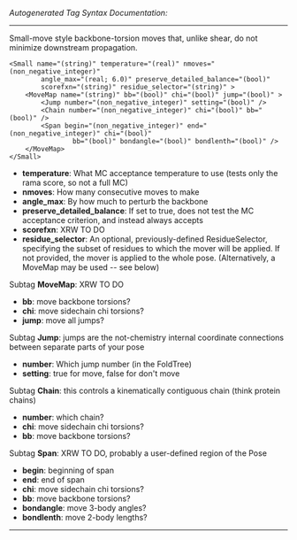_Autogenerated Tag Syntax Documentation:_

---
Small-move style backbone-torsion moves that, unlike shear, do not minimize downstream propagation.

```
<Small name="(string)" temperature="(real)" nmoves="(non_negative_integer)"
        angle_max="(real; 6.0)" preserve_detailed_balance="(bool)"
        scorefxn="(string)" residue_selector="(string)" >
    <MoveMap name="(string)" bb="(bool)" chi="(bool)" jump="(bool)" >
        <Jump number="(non_negative_integer)" setting="(bool)" />
        <Chain number="(non_negative_integer)" chi="(bool)" bb="(bool)" />
        <Span begin="(non_negative_integer)" end="(non_negative_integer)" chi="(bool)"
                bb="(bool)" bondangle="(bool)" bondlenth="(bool)" />
    </MoveMap>
</Small>
```

-   **temperature**: What MC acceptance temperature to use (tests only the rama score, so not a full MC)
-   **nmoves**: How many consecutive moves to make
-   **angle_max**: By how much to perturb the backbone
-   **preserve_detailed_balance**: If set to true, does not test the MC acceptance criterion, and instead always accepts
-   **scorefxn**: XRW TO DO
-   **residue_selector**: An optional, previously-defined ResidueSelector, specifying the subset of residues to which the mover will be applied. If not provided, the mover is applied to the whole pose. (Alternatively, a MoveMap may be used -- see below)


Subtag **MoveMap**:   XRW TO DO

-   **bb**: move backbone torsions?
-   **chi**: move sidechain chi torsions?
-   **jump**: move all jumps?


Subtag **Jump**:   jumps are the not-chemistry internal coordinate connections between separate parts of your pose

-   **number**: Which jump number (in the FoldTree)
-   **setting**: true for move, false for don't move

Subtag **Chain**:   this controls a kinematically contiguous chain (think protein chains)

-   **number**: which chain?
-   **chi**: move sidechain chi torsions?
-   **bb**: move backbone torsions?

Subtag **Span**:   XRW TO DO, probably a user-defined region of the Pose

-   **begin**: beginning of span
-   **end**: end of span
-   **chi**: move sidechain chi torsions?
-   **bb**: move backbone torsions?
-   **bondangle**: move 3-body angles?
-   **bondlenth**: move 2-body lengths?

---
